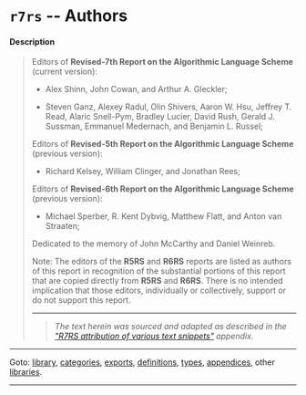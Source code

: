 

<a id='appendix__r7rs__authors'></a>

# `r7rs` -- Authors


<a id='appendix__r7rs__authors__description'></a>

#### Description

> Editors of __Revised-7th Report on the Algorithmic Language Scheme__ (current version):
> 
>   * Alex Shinn,
>     John Cowan, and
>     Arthur A. Gleckler;
> 
>   * Steven Ganz,
>     Alexey Radul,
>     Olin Shivers,
>     Aaron W. Hsu,
>     Jeffrey T. Read,
>     Alaric Snell-Pym,
>     Bradley Lucier,
>     David Rush,
>     Gerald J. Sussman,
>     Emmanuel Medernach, and
>     Benjamin L. Russel;
> 
> Editors of __Revised-5th Report on the Algorithmic Language Scheme__ (previous version):
> 
>   * Richard Kelsey,
>     William Clinger, and
>     Jonathan Rees;
> 
> Editors of __Revised-6th Report on the Algorithmic Language Scheme__ (previous version):
> 
>   * Michael Sperber,
>     R. Kent Dybvig,
>     Matthew Flatt, and
>     Anton van Straaten;
> 
> Dedicated to the memory of John McCarthy and Daniel Weinreb.
> 
> Note: The editors of the __R5RS__ and __R6RS__ reports are
> listed as authors of this report in recognition of the substantial
> portions of this report that are copied directly from __R5RS__ and __R6RS__.
> There is no intended implication that those editors, individually or
> collectively, support or do not support this report.
> 
> 
> ----
> > *The text herein was sourced and adapted as described in the ["R7RS attribution of various text snippets"](../../r7rs/appendices/attribution.md#appendix__r7rs__attribution) appendix.*

----

Goto: [library](../../r7rs/_index.md#library__r7rs), [categories](../../r7rs/categories/_index.md#toc__r7rs__categories), [exports](../../r7rs/exports/_index.md#toc__r7rs__exports), [definitions](../../r7rs/definitions/_index.md#toc__r7rs__definitions), [types](../../r7rs/types/_index.md#toc__r7rs__types), [appendices](../../r7rs/appendices/_index.md#toc__r7rs__appendices), other [libraries](../../_libraries.md#toc__libraries).

----

